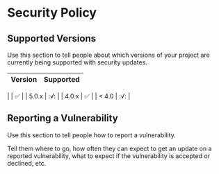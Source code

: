 # Security Policy

## Supported Versions

Use this section to tell people about which versions of your project are
currently being supported with security updates.

| Version | Supported          |
| ------- | ------------------ |
| 
  | :white_check_mark: |
| 5.0.x   | :√:                |
| 4.0.x   | :white_check_mark: |
| < 4.0   | :√:                |

## Reporting a Vulnerability

Use this section to tell people how to report a vulnerability.

Tell them where to go, how often they can expect to get an update on a
reported vulnerability, what to expect if the vulnerability is accepted or
declined, etc.
